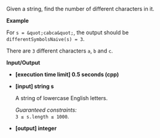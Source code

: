 
Given a string, find the number of different characters in it.

**Example**

For  `s = &quot;cabca&quot;`, the output should be  
`differentSymbolsNaive(s) = 3`.

There are  `3`  different characters  `a`,  `b`  and  `c`.

**Input/Output**

-   **\[execution time limit\] 0.5 seconds (cpp)**
    
-   **\[input\] string s**
    
    A string of lowercase English letters.
    
    _Guaranteed constraints:_  
    `3 ≤ s.length ≤ 1000`.
    
-   **\[output\] integer**